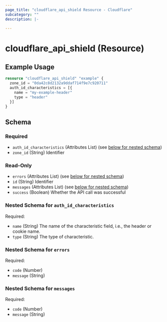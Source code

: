 ```yaml
---
page_title: "cloudflare_api_shield Resource - Cloudflare"
subcategory: ""
description: |-
  
---
```


# cloudflare_api_shield (Resource)



## Example Usage

```terraform
resource "cloudflare_api_shield" "example" {
  zone_id = "0da42c8d2132a9ddaf714f9e7c920711"
  auth_id_characteristics = [{
    name = "my-example-header"
    type = "header"
  }]
}
```
<!-- schema generated by tfplugindocs -->
## Schema

### Required

- `auth_id_characteristics` (Attributes List) (see [below for nested schema](#nestedatt--auth_id_characteristics))
- `zone_id` (String) Identifier

### Read-Only

- `errors` (Attributes List) (see [below for nested schema](#nestedatt--errors))
- `id` (String) Identifier
- `messages` (Attributes List) (see [below for nested schema](#nestedatt--messages))
- `success` (Boolean) Whether the API call was successful

<a id="nestedatt--auth_id_characteristics"></a>
### Nested Schema for `auth_id_characteristics`

Required:

- `name` (String) The name of the characteristic field, i.e., the header or cookie name.
- `type` (String) The type of characteristic.


<a id="nestedatt--errors"></a>
### Nested Schema for `errors`

Required:

- `code` (Number)
- `message` (String)


<a id="nestedatt--messages"></a>
### Nested Schema for `messages`

Required:

- `code` (Number)
- `message` (String)


